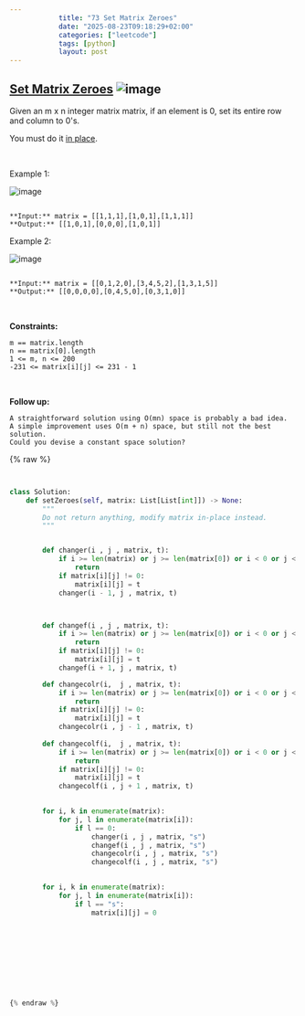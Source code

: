 ```yaml
---
            title: "73 Set Matrix Zeroes"
            date: "2025-08-23T09:18:29+02:00"
            categories: ["leetcode"]
            tags: [python]
            layout: post
---
```

            
## [Set Matrix Zeroes](https://leetcode.com/problems/set-matrix-zeroes) ![image](https://img.shields.io/badge/Difficulty-Medium-orange)

Given an m x n integer matrix matrix, if an element is 0, set its entire row and column to 0's.

You must do it [in place](https://en.wikipedia.org/wiki/In-place_algorithm).

 

Example 1:

![image](https://assets.leetcode.com/uploads/2020/08/17/mat1.jpg)
```

**Input:** matrix = [[1,1,1],[1,0,1],[1,1,1]]
**Output:** [[1,0,1],[0,0,0],[1,0,1]]

```

Example 2:

![image](https://assets.leetcode.com/uploads/2020/08/17/mat2.jpg)
```

**Input:** matrix = [[0,1,2,0],[3,4,5,2],[1,3,1,5]]
**Output:** [[0,0,0,0],[0,4,5,0],[0,3,1,0]]

```

 

**Constraints:**

	m == matrix.length
	n == matrix[0].length
	1 <= m, n <= 200
	-231 <= matrix[i][j] <= 231 - 1

 

**Follow up:**

	A straightforward solution using O(mn) space is probably a bad idea.
	A simple improvement uses O(m + n) space, but still not the best solution.
	Could you devise a constant space solution?

{% raw %}


```python


class Solution:
    def setZeroes(self, matrix: List[List[int]]) -> None:
        """
        Do not return anything, modify matrix in-place instead.
        """


        def changer(i , j , matrix, t):
            if i >= len(matrix) or j >= len(matrix[0]) or i < 0 or j < 0 :
                return 
            if matrix[i][j] != 0:
                matrix[i][j] = t
            changer(i - 1, j , matrix, t)



        def changef(i , j , matrix, t):
            if i >= len(matrix) or j >= len(matrix[0]) or i < 0 or j < 0 :
                return 
            if matrix[i][j] != 0:
                matrix[i][j] = t
            changef(i + 1, j , matrix, t)

        def changecolr(i,  j , matrix, t):
            if i >= len(matrix) or j >= len(matrix[0]) or i < 0 or j < 0 :
                return
            if matrix[i][j] != 0:
                matrix[i][j] = t
            changecolr(i , j - 1 , matrix, t)
        
        def changecolf(i,  j , matrix, t):
            if i >= len(matrix) or j >= len(matrix[0]) or i < 0 or j < 0 :
                return
            if matrix[i][j] != 0:
                matrix[i][j] = t
            changecolf(i , j + 1 , matrix, t)

        
        for i, k in enumerate(matrix):
            for j, l in enumerate(matrix[i]):
                if l == 0:
                    changer(i , j , matrix, "s")
                    changef(i , j , matrix, "s")
                    changecolr(i , j , matrix, "s")
                    changecolf(i , j , matrix, "s")
                    

        for i, k in enumerate(matrix):
            for j, l in enumerate(matrix[i]):
                if l == "s":
                    matrix[i][j] = 0
                    


            

        

        


{% endraw %}
```
